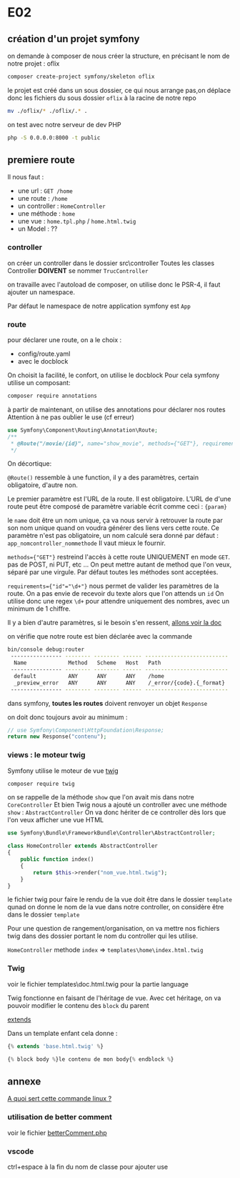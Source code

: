 # E02

## création d'un projet symfony

on demande à composer de nous créer la structure, en précisant le nom de notre projet : oflix

```bash
composer create-project symfony/skeleton oflix
```

le projet est créé dans un sous dossier, ce qui nous arrange pas,on déplace donc les fichiers du sous dossier `oflix` à la racine de notre repo

```bash
mv ./oflix/* ./oflix/.* .
```

on test avec notre serveur de dev PHP

```bash
php -S 0.0.0.0:8000 -t public
```

## premiere route

Il nous faut :

* une url : `GET /home`
* une route : `/home`
* un controller : `HomeController`
* une méthode : `home`
* une vue : `home.tpl.php` / `home.html.twig`
* un Model : ??

### controller

on créer un controller dans le dossier src\controller
Toutes les classes Controller **DOIVENT** se nommer `TrucController`

on travaille avec l'autoload de composer, on utilise donc le PSR-4, il faut ajouter un namespace.

Par défaut le namespace de notre application symfony est `App`

### route

pour déclarer une route, on a le choix :

* config/route.yaml
* avec le docblock

On choisit la facilité, le confort, on utilise le docblock
Pour cela symfony utilise un composant:

```bash
composer require annotations
```

à partir de maintenant, on utilise des annotations pour déclarer nos routes
Attention à ne pas oublier le use (cf erreur)

```php
use Symfony\Component\Routing\Annotation\Route;
/**
 * @Route("/movie/{id}", name="show_movie", methods={"GET"}, requirements={"id"="\d+"})
 */
```

On décortique:

`@Route()` ressemble à une function, il y a des paramètres, certain obligatoire, d'autre non.

Le premier paramètre est l'URL de la route. Il est obligatoire.
L'URL de d'une route peut être composé de paramètre variable écrit comme ceci : `{param}`

le `name` doit être un nom unique, ça va nous servir à retrouver la route par son nom unique quand on voudra générer des liens vers cette route.
Ce paramètre n'est pas obligatoire, un nom calculé sera donné par défaut : `app_nomcontroller_nommethode`
Il vaut mieux le fournir.

`methods={"GET"}` restreind l'accès à cette route UNIQUEMENT en mode `GET`. pas de POST, ni PUT, etc ...
On peut mettre autant de method que l'on veux, séparé par une virgule.
Par défaut toutes les méthodes sont acceptées.

`requirements={"id"="\d+"}` nous permet de valider les paramètres de la route.
On a pas envie de recevoir du texte alors que l'on attends un `id`
On utilise donc une regex `\d+` pour attendre uniquement des nombres, avec un minimum de 1 chiffre.

Il y a bien d'autre paramètres, si le besoin s'en ressent, [allons voir la doc](https://symfony.com/doc/5.4/routing.html)

on vérifie que notre route est bien déclarée avec la commande

```bash
bin/console debug:router
 ---------------- -------- -------- ------ -------------------------- 
  Name             Method   Scheme   Host   Path                      
 ---------------- -------- -------- ------ -------------------------- 
  default          ANY      ANY      ANY    /home                     
  _preview_error   ANY      ANY      ANY    /_error/{code}.{_format}  
 ---------------- -------- -------- ------ -------------------------- 
```

dans symfony, **toutes les routes** doivent renvoyer un objet `Response`

on doit donc toujours avoir au minimum :

```php
// use Symfony\Component\HttpFoundation\Response;
return new Response("contenu");
```

### views : le moteur twig

Symfony utilise le moteur de vue [twig](https://twig.symfony.com/)

```bash
composer require twig
```

on se rappelle de la méthode `show` que l'on avait mis dans notre `CoreController`
Et bien Twig nous a ajouté un controller avec une méthode `show` : `AbstractController`
On va donc hériter de ce controller dès lors que l'on veux afficher une vue HTML

```php
use Symfony\Bundle\FrameworkBundle\Controller\AbstractController;

class HomeController extends AbstractController
{
    public function index()
    {
        return $this->render("nom_vue.html.twig");
    }
}
```

le fichier twig pour faire le rendu de la vue doit être dans le dossier `template`
qunad on donne le nom de la vue dans  notre controller, on considère être dans le dossier `template`

Pour une question de rangement/organisation, on va mettre nos fichiers twig dans des dossier portant le nom du controller qui les utilise.

`HomeController` methode `index` => `templates\home\index.html.twig`

### Twig

voir le fichier templates\doc.html.twig pour la partie language

Twig fonctionne en faisant de l'héritage de vue.
Avec cet héritage, on va pouvoir modifier le contenu des `block` du parent

[extends](https://twig.symfony.com/doc/3.x/tags/extends.html)

Dans un template enfant cela donne :

```php
{% extends 'base.html.twig' %}

{% block body %}le contenu de mon body{% endblock %}
```

## annexe

[A quoi sert cette commande linux ?](https://explainshell.com/)

### utilisation de better comment

voir le fichier [betterComment.php](betterComment.php)

### vscode

ctrl+espace à la fin du nom de classe pour ajouter use
